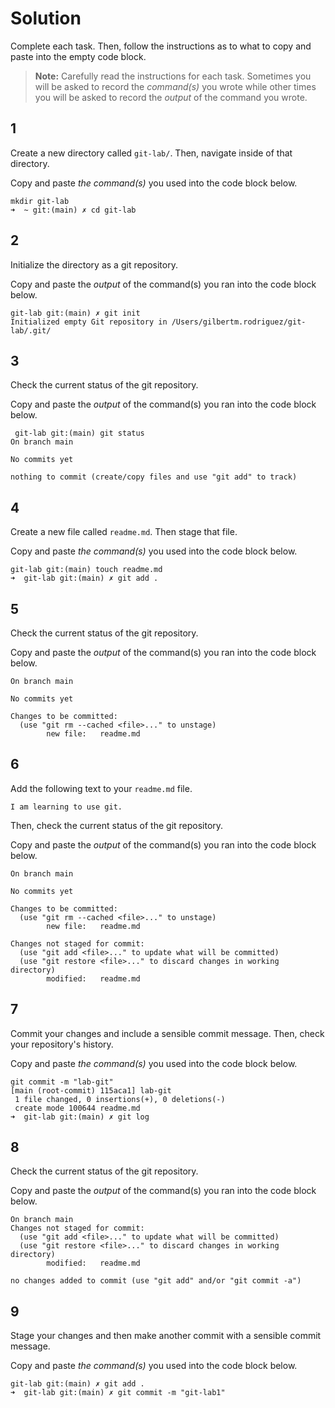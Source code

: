 # Solution

Complete each task. Then, follow the instructions as to what to copy and paste into the empty code block.

> **Note:** Carefully read the instructions for each task. Sometimes you will be asked to record the _command(s)_ you wrote while other times you will be asked to record the _output_ of the command you wrote.

## 1

Create a new directory called `git-lab/`. Then, navigate inside of that directory.

Copy and paste _the command(s)_ you used into the code block below.

```
mkdir git-lab
➜  ~ git:(main) ✗ cd git-lab
```

## 2

Initialize the directory as a git repository.

Copy and paste the _output_ of the command(s) you ran into the code block below.

```
git-lab git:(main) ✗ git init
Initialized empty Git repository in /Users/gilbertm.rodriguez/git-lab/.git/
```

## 3

Check the current status of the git repository.

Copy and paste the _output_ of the command(s) you ran into the code block below.

```
 git-lab git:(main) git status
On branch main

No commits yet

nothing to commit (create/copy files and use "git add" to track)
```

## 4

Create a new file called `readme.md`. Then stage that file.

Copy and paste _the command(s)_ you used into the code block below.

```
git-lab git:(main) touch readme.md 
➜  git-lab git:(main) ✗ git add .
```

## 5

Check the current status of the git repository.

Copy and paste the _output_ of the command(s) you ran into the code block below.

```
On branch main

No commits yet

Changes to be committed:
  (use "git rm --cached <file>..." to unstage)
        new file:   readme.md
```

## 6

Add the following text to your `readme.md` file.

```
I am learning to use git.
```

Then, check the current status of the git repository.

Copy and paste the _output_ of the command(s) you ran into the code block below.

```
On branch main

No commits yet

Changes to be committed:
  (use "git rm --cached <file>..." to unstage)
        new file:   readme.md

Changes not staged for commit:
  (use "git add <file>..." to update what will be committed)
  (use "git restore <file>..." to discard changes in working directory)
        modified:   readme.md
```

## 7

Commit your changes and include a sensible commit message. Then, check your repository's history.

Copy and paste _the command(s)_ you used into the code block below.

```
git commit -m "lab-git"
[main (root-commit) 115aca1] lab-git
 1 file changed, 0 insertions(+), 0 deletions(-)
 create mode 100644 readme.md
➜  git-lab git:(main) ✗ git log   
```

## 8

Check the current status of the git repository.

Copy and paste the _output_ of the command(s) you ran into the code block below.

```
On branch main
Changes not staged for commit:
  (use "git add <file>..." to update what will be committed)
  (use "git restore <file>..." to discard changes in working directory)
        modified:   readme.md

no changes added to commit (use "git add" and/or "git commit -a")
```

## 9

Stage your changes and then make another commit with a sensible commit message.

Copy and paste _the command(s)_ you used into the code block below.

```
git-lab git:(main) ✗ git add .
➜  git-lab git:(main) ✗ git commit -m "git-lab1"
```
